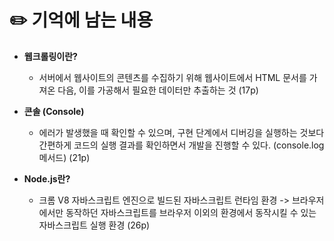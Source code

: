 # ✏️ 기억에 남는 내용

- **웹크롤링이란?**
  + 서버에서 웹사이트의 콘텐츠를 수집하기 위해 웹사이트에서 HTML 문서를 가져온 다음, 이를 가공해서 필요한 데이터만 추출하는 것 (17p)

- **콘솔 (Console)**
  + 에러가 발생했을 때 확인할 수 있으며, 구현 단계에서 디버깅을 실행하는 것보다 간편하게 코드의 실행 결과를 확인하면서 개발을 진행할 수 있다. (console.log 메서드) (21p)

- **Node.js란?**
  + 크롬 V8 자바스크립트 엔진으로 빌드된 자바스크립트 런타임 환경 -> 브라우저에서만 동작하던 자바스크립트를 브라우저 이외의 환경에서 동작시킬 수 있는 자바스크립트 실행 환경 (26p)